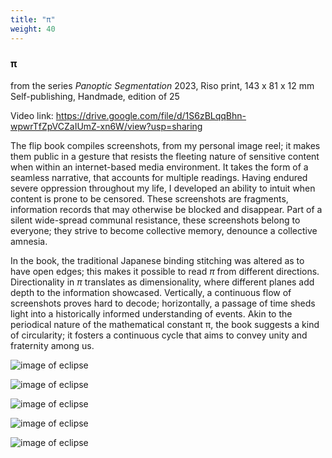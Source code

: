 ```yaml
---
title: "π"
weight: 40
---
```


### **π**
from the series *Panoptic Segmentation* 
2023, Riso print, 143 x 81 x 12 mm  
Self-publishing, Handmade, edition of 25 

Video link: https://drive.google.com/file/d/1S6zBLqqBhn-wpwrTfZpVCZaIUmZ-xn6W/view?usp=sharing 

The flip book compiles screenshots, from my personal image reel; it makes them public in a gesture that resists the fleeting nature of sensitive content when within an internet-based media environment. It takes the form of a seamless narrative, that accounts for multiple readings. Having endured severe oppression throughout my life, I developed an ability to intuit when content is prone to be censored. These screenshots are fragments, information records that may otherwise be blocked and disappear. Part of a silent wide-spread communal resistance, these screenshots belong to everyone; they strive to become collective memory, denounce a collective amnesia.

In the book, the traditional Japanese binding stitching was altered as to have open edges; this makes it possible to read *π* from different directions. Directionality in *π* translates as dimensionality, where different planes add depth to the information showcased. Vertically, a continuous flow of screenshots proves hard to decode; horizontally, a passage of time sheds light into a historically informed understanding of events. Akin to the periodical nature of the mathematical constant π, the book suggests a kind of circularity; it fosters a continuous cycle that aims to convey unity and fraternity among us.


![image of eclipse](/images/QWERTY/R/flipbook.jpg)  

![image of eclipse](/images/QWERTY/R/flipbook-2.jpg)  

![image of eclipse](/images/QWERTY/R/flipbook-3.jpg)  

![image of eclipse](/images/QWERTY/R/flipbook-4.jpg)  

![image of eclipse](/images/QWERTY/R/flipbook-5.jpg)  